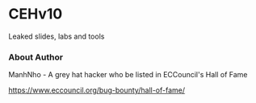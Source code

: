 # CEHv10
Leaked slides, labs and tools

### About Author
ManhNho - A grey hat hacker who be listed in ECCouncil's Hall of Fame

https://www.eccouncil.org/bug-bounty/hall-of-fame/

